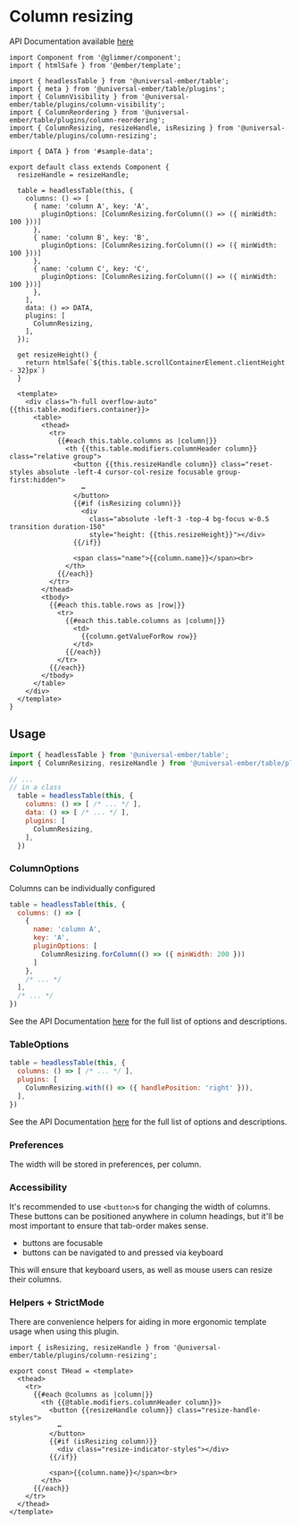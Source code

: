 # Column resizing

API Documentation available [here][api-docs]

[api-docs]: /api/modules/plugins_column_resizing

<div class="featured-demo" data-demo-fit data-demo-tight>

```gjs live preview no-shadow
import Component from '@glimmer/component';
import { htmlSafe } from '@ember/template';

import { headlessTable } from '@universal-ember/table';
import { meta } from '@universal-ember/table/plugins';
import { ColumnVisibility } from '@universal-ember/table/plugins/column-visibility';
import { ColumnReordering } from '@universal-ember/table/plugins/column-reordering';
import { ColumnResizing, resizeHandle, isResizing } from '@universal-ember/table/plugins/column-resizing';

import { DATA } from '#sample-data';

export default class extends Component {
  resizeHandle = resizeHandle;

  table = headlessTable(this, {
    columns: () => [
      { name: 'column A', key: 'A',
        pluginOptions: [ColumnResizing.forColumn(() => ({ minWidth: 100 }))]
      },
      { name: 'column B', key: 'B',
        pluginOptions: [ColumnResizing.forColumn(() => ({ minWidth: 100 }))]
      },
      { name: 'column C', key: 'C',
        pluginOptions: [ColumnResizing.forColumn(() => ({ minWidth: 100 }))]
      },
    ],
    data: () => DATA,
    plugins: [
      ColumnResizing,
    ],
  });

  get resizeHeight() {
    return htmlSafe(`${this.table.scrollContainerElement.clientHeight - 32}px`)
  }

  <template>
    <div class="h-full overflow-auto" {{this.table.modifiers.container}}>
      <table>
        <thead>
          <tr>
            {{#each this.table.columns as |column|}}
              <th {{this.table.modifiers.columnHeader column}} class="relative group">
                <button {{this.resizeHandle column}} class="reset-styles absolute -left-4 cursor-col-resize focusable group-first:hidden">
                  ↔
                </button>
                {{#if (isResizing column)}}
                  <div
                    class="absolute -left-3 -top-4 bg-focus w-0.5 transition duration-150"
                    style="height: {{this.resizeHeight}}"></div>
                {{/if}}

                <span class="name">{{column.name}}</span><br>
              </th>
            {{/each}}
          </tr>
        </thead>
        <tbody>
          {{#each this.table.rows as |row|}}
            <tr>
              {{#each this.table.columns as |column|}}
                <td>
                  {{column.getValueForRow row}}
                </td>
              {{/each}}
            </tr>
          {{/each}}
        </tbody>
      </table>
    </div>
  </template>
}
```

</div>

## Usage

```js
import { headlessTable } from '@universal-ember/table';
import { ColumnResizing, resizeHandle } from '@universal-ember/table/plugins/column-resizing';

// ...
// in a class
  table = headlessTable(this, {
    columns: () => [ /* ... */ ],
    data: () => [ /* ... */ ],
    plugins: [
      ColumnResizing,
    ],
  })
```


### ColumnOptions

Columns can be individually configured

```js
table = headlessTable(this, {
  columns: () => [
    {
      name: 'column A',
      key: 'A',
      pluginOptions: [
        ColumnResizing.forColumn(() => ({ minWidth: 200 }))
      ]
    },
    /* ... */
  ],
  /* ... */
})
```

See the API Documentation [here][api-docs] for the full list of options and descriptions.

### TableOptions

```js
table = headlessTable(this, {
  columns: () => [ /* ... */ ],
  plugins: [
    ColumnResizing.with(() => ({ handlePosition: 'right' })),
  ],
})
```

See the API Documentation [here][api-docs] for the full list of options and descriptions.

### Preferences

The width will be stored in preferences, per column.

### Accessibility

It's recommended to use `<button>`s for changing the width of columns.
These buttons can be positioned anywhere in column headings,
but it'll be most important to ensure that tab-order makes sense.

- buttons are focusable
- buttons can be navigated to and pressed via keyboard

This will ensure that keyboard users, as well as mouse users can resize their columns.


### Helpers + StrictMode

There are convenience helpers for aiding in more ergonomic template usage when using this plugin.

```gjs
import { isResizing, resizeHandle } from '@universal-ember/table/plugins/column-resizing';

export const THead = <template>
  <thead>
    <tr>
      {{#each @columns as |column|}}
        <th {{@table.modifiers.columnHeader column}}>
          <button {{resizeHandle column}} class="resize-handle-styles">
            ↔
          </button>
          {{#if (isResizing column)}}
            <div class="resize-indicator-styles"></div>
          {{/if}}

          <span>{{column.name}}</span><br>
        </th>
      {{/each}}
    </tr>
  </thead>
</template>
```
